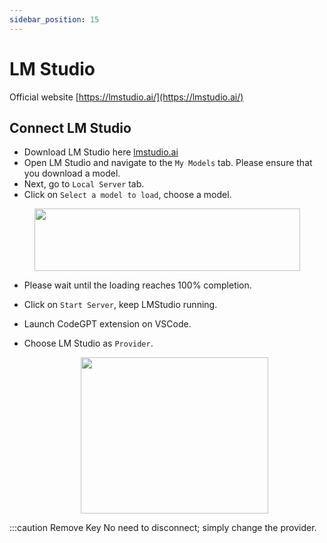 ```yaml
---
sidebar_position: 15
---
```


# LM Studio

Official website [https://lmstudio.ai/](https://lmstudio.ai/)

## Connect LM Studio
- Download LM Studio here [lmstudio.ai](https://lmstudio.ai/)
- Open LM Studio and navigate to the `My Models` tab. Please ensure that you download a model.
- Next, go to `Local Server` tab.
- Click on `Select a model to load`, choose a model.

<p align="center">
      <img width="425" height="100" src="https://github.com/davila7/code-gpt-docs/assets/37567214/4ef13a7b-0ba9-42cc-8644-4d7a93b5734a" />
</p>
 
- Please wait until the loading reaches 100% completion.
- Click on `Start Server`, keep LMStudio running.
- Launch CodeGPT extension on VSCode.
- Choose LM Studio as `Provider`.
  
    <p align="center">
      <img width="300" height="250" src="https://github.com/davila7/code-gpt-docs/assets/37567214/8bfeb19f-e4ce-4a79-b56d-37a7e8b9f5ac" />
    </p>
   
:::caution Remove Key
No need to disconnect; simply change the provider.


